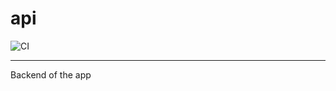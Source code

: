 # api

![CI](https://github.com/marmorag/golfstats-api/workflows/CI/badge.svg)

---

Backend of the app
